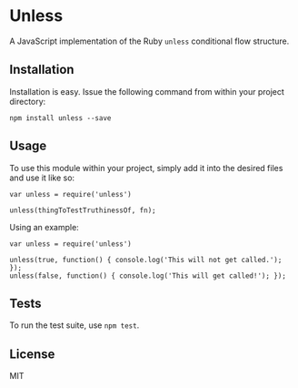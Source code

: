 # Unless

A JavaScript implementation of the Ruby `unless` conditional flow
structure.

## Installation

Installation is easy. Issue the following command from within your
project directory:

    npm install unless --save

## Usage

To use this module within your project, simply add it into the desired
files and use it like so:

    var unless = require('unless')

    unless(thingToTestTruthinessOf, fn);

Using an example:

    var unless = require('unless')

    unless(true, function() { console.log('This will not get called.'); });
    unless(false, function() { console.log('This will get called!'); });

## Tests

To run the test suite, use `npm test`.

## License

MIT
